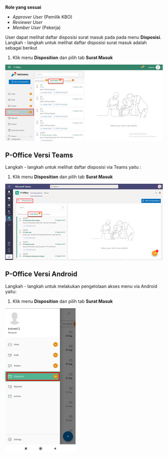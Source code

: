 **Role yang sesuai**

- *Approver User* (Pemilik KBO)
- *Reviewer User*
- *Member User* (Pekerja) 

User dapat melihat daftar disposisi surat masuk pada pada menu **Disposisi**. Langkah - langkah untuk melihat daftar disposisi surat masuk adalah sebagai berikut

1.	Klik menu **Disposition** dan pilih tab **Surat Masuk**

![gambar](SuratMasuk/SM_Web/SM21.png)


## **P-Office Versi Teams**

Langkah - langkah untuk melihat daftar disposisi via Teams yaitu :

1.	Klik menu **Disposition** dan pilih tab **Surat Masuk**

![gambar](SuratMasuk/SM_Teams/SM24.png)

## **P-Office Versi Android**

Langkah - langkah untuk melakukan pengelolaan akses menu via Android yaitu:
 
 1. Klik menu **Disposition** dan pilih tab **Surat Masuk**

![gambar](SuratMasuk/SM_Android/Daftardisposisi\A01.jpg)



